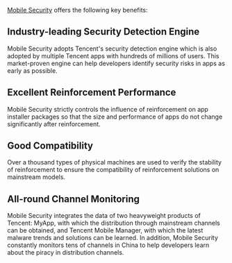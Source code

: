 [Mobile Security](https://cloud.tencent.com/product/ms?idx=2) offers the following key benefits:

## Industry-leading Security Detection Engine
  Mobile Security adopts Tencent's security detection engine which is also adopted by multiple Tencent apps with hundreds of millions of users. This market-proven engine can help developers identify security risks in apps as early as possible.

## Excellent Reinforcement Performance
  Mobile Security strictly controls the influence of reinforcement on app installer packages so that the size and performance of apps do not change significantly after reinforcement.

## Good Compatibility
  Over a thousand types of physical machines are used to verify the stability of reinforcement to ensure the compatibility of reinforcement solutions on mainstream models.

## All-round Channel Monitoring
  Mobile Security integrates the data of two heavyweight products of Tencent: MyApp, with which the distribution through mainstream channels can be obtained, and Tencent Mobile Manager, with which the latest malware trends and solutions can be learned. In addition, Mobile Security constantly monitors tens of channels in China to help developers learn about the piracy in distribution channels.
